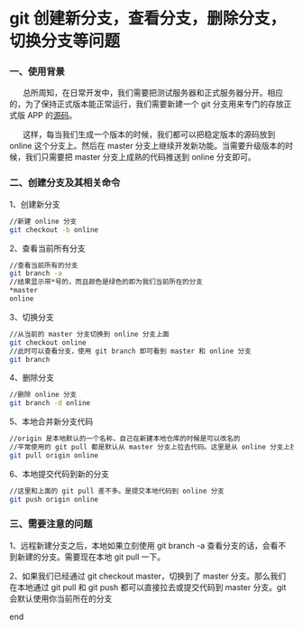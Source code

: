 
# git 创建新分支，查看分支，删除分支，切换分支等问题

### 一、使用背景

      总所周知，在日常开发中，我们需要把测试服务器和正式服务器分开。相应的，为了保持正式版本能正常运行，我们需要新建一个 git 分支用来专门的存放正式版 APP 的[源码](https://so.csdn.net/so/search?q=%E6%BA%90%E7%A0%81&spm=1001.2101.3001.7020)。

      这样，每当我们生成一个版本的时候，我们都可以把稳定版本的源码放到 online 这个分支上。然后在 master 分支上继续开发新功能。当需要升级版本的时候，我们只需要把 master 分支上成熟的代码推送到 online 分支即可。

### 二、创建分支及其相关命令

1、创建新分支

```bash
//新建 online 分支
git checkout -b online
```

2、查看当前所有分支

```bash
//查看当前所有的分支
git branch -a
//结果显示带*号的，而且颜色是绿色的即为我们当前所在的分支
*master
online
```

3、切换分支

```bash
//从当前的 master 分支切换到 online 分支上面
git checkout online
//此时可以查看分支，使用 git branch 即可看到 master 和 online 分支
git branch
```

4、删除分支

```bash
//删除 online 分支
git branch -d online
```

5、本地合并新分支代码

```bash
//origin 是本地默认的一个名称，自己在新建本地仓库的时候是可以改名的
//平常使用的 git pull 都是默认从 master 分支上拉去代码。这里是从 online 分支上拉取代码
git pull origin online
```

6、本地提交代码到新的分支

```bash
//这里和上面的 git pull 差不多。是提交本地代码到 online 分支
git push origin online
```

### 三、需要注意的问题

1、远程新建分支之后，本地如果立刻使用 git branch -a 查看分支的话，会看不到新建的分支。需要现在本地 git pull 一下。

2、如果我们已经通过 git checkout master，切换到了 master 分支。那么我们在本地通过 git pull 和 git push 都可以直接拉去或提交代码到 master 分支。git 会默认使用你当前所在的分支

end
